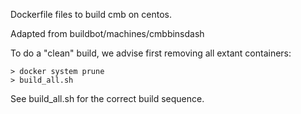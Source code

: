 Dockerfile files to build cmb on centos.

Adapted from buildbot/machines/cmbbinsdash

To do a "clean" build, we advise first removing all extant containers:

```
> docker system prune
> build_all.sh
```

See build_all.sh for the correct build sequence.
